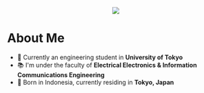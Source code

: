 <div align="center">
  <img src="https://readme-typing-svg.herokuapp.com?font=Times&size=30&duration=5000&pause=700&color=F7F7F7&center=true&vCenter=true&width=600&height=60&lines=Hey+there%2C+I'm+Howard!;%E5%88%9D%E3%82%81%E3%81%BE%E3%81%97%E3%81%A6%E3%80%81%E3%83%9B%E3%83%AF%E3%83%AB%E3%83%89%E3%81%A7%E3%81%99%EF%BC%81"></img>
</div>

# About Me

- :school: Currently an engineering student in **University of Tokyo**
- :books: I'm under the faculty of **Electrical Electronics & Information Communications Engineering**
- :round_pushpin: Born in Indonesia, currently residing in **Tokyo, Japan**
<!---
- :thinking: Interested in
  - **Data Engineering**
  - **Machine Learning**
  - **Data Driven Network Systems**
-->

